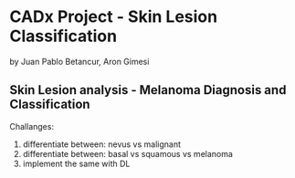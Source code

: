 # CADx Project - Skin Lesion Classification
by Juan Pablo Betancur, Aron Gimesi

## Skin Lesion analysis - Melanoma Diagnosis and Classification 
Challanges:
1. differentiate between: nevus vs malignant
2. differentiate between: basal vs squamous vs melanoma
3. implement the same with DL